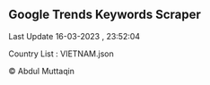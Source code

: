 

## Google Trends Keywords Scraper 
 
Last Update 16-03-2023 , 23:52:04

Country List :
VIETNAM.json



© Abdul Muttaqin 
